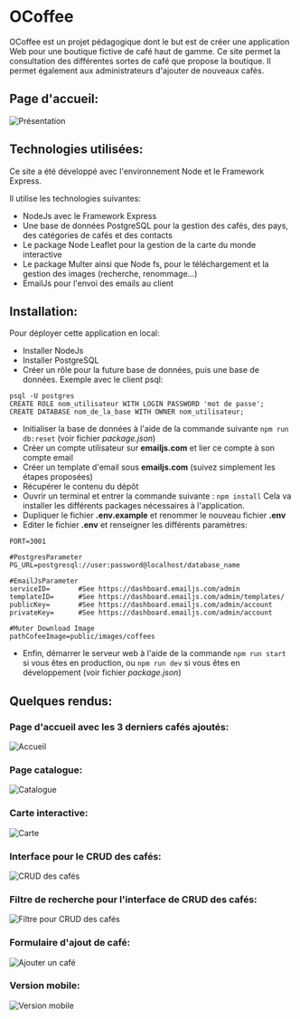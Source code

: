 # OCoffee
OCoffee est un projet pédagogique dont le but est de créer une application Web pour une boutique fictive de café haut de gamme.
Ce site permet la consultation des différentes sortes de café que propose la boutique.
Il permet également aux administrateurs d'ajouter de nouveaux cafés.

## Page d'accueil:
![Présentation](/public/images/captures/1_Accueil.png)

  

## Technologies utilisées:
Ce site a été développé avec l'environnement Node et le Framework Express. 

Il utilise les technologies suivantes:
- NodeJs avec le Framework Express
- Une base de données PostgreSQL pour la gestion des cafés, des pays, des catégories de cafés et des contacts
- Le package Node Leaflet pour la gestion de la carte du monde interactive
- Le package Multer ainsi que Node fs, pour le téléchargement et la gestion des images (recherche, renommage…)
- EmailJs pour l'envoi des emails au client

## Installation:
Pour déployer cette application en local:
- Installer NodeJs
- Installer PostgreSQL
- Créer un rôle pour la future base de données, puis une base de données. Exemple avec le client psql:
```
psql -U postgres
CREATE ROLE nom_utilisateur WITH LOGIN PASSWORD 'mot de passe';
CREATE DATABASE nom_de_la_base WITH OWNER nom_utilisateur;
```
- Initialiser la base de données à l'aide de la commande suivante `npm run db:reset` (voir fichier *package.json*)
- Créer un compte utilisateur sur **emailjs.com** et lier ce compte à son compte email
- Créer un template d'email sous **emailjs.com** (suivez simplement les étapes proposées)
- Récupérer le contenu du dépôt
- Ouvrir un terminal et entrer la commande suivante : `npm install` Cela va installer les différents packages nécessaires à l'application.
- Dupliquer le fichier **.env.example** et renommer le nouveau fichier **.env**
- Editer le fichier **.env** et renseigner les différents paramètres:
```
PORT=3001

#PostgresParameter
PG_URL=postgresql://user:password@localhost/database_name

#EmailJsParameter
serviceID=       #See https://dashboard.emailjs.com/admin
templateID=      #See https://dashboard.emailjs.com/admin/templates/
publicKey=       #See https://dashboard.emailjs.com/admin/account
privateKey=      #See https://dashboard.emailjs.com/admin/account

#Muter Download Image
pathCofeeImage=public/images/coffees
```
- Enfin, démarrer le serveur web à l'aide de la commande `npm run start` si vous êtes en production, ou `npm run dev` si vous êtes en développement (voir fichier *package.json*)


## Quelques rendus:
### Page d'accueil avec les 3 derniers cafés ajoutés:
![Accueil](/public/images/captures/1_Accueil.png)

### Page catalogue:
![Catalogue](/public/images/captures/2_Catalogue.png)

### Carte interactive:
![Carte](/public/images/captures/3_carte.png)

### Interface pour le CRUD des cafés:
![CRUD des cafés](/public/images/captures/6_CRUD_Cafe.png)

### Filtre de recherche pour l'interface de CRUD des cafés:
![Filtre pour CRUD des cafés](/public/images/captures/7_Filtre_pour_CRUD_Cafe.png)

### Formulaire d'ajout de café:
![Ajouter un café](/public/images/captures/4_Ajouter_un_café-2.png)


### Version mobile:
![Version mobile](/public/images/captures/5_Version_mobile.png)
